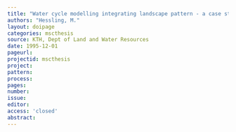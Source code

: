 ```yaml
---
title: "Water cycle modelling integrating landscape pattern - a case study in Cyprus."
authors: "Hessling, M."
layout: doipage
categories: mscthesis
source: KTH, Dept of Land and Water Resources
date: 1995-12-01
pageurl:
projectid: mscthesis
project:
pattern:
process:
pages:
number:
issue:
editor:
access: 'closed'
abstract:
---
```

